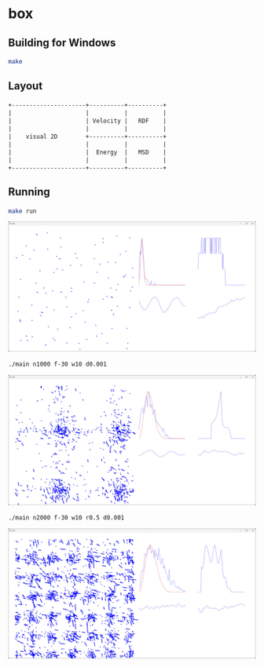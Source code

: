 # box
## Building for Windows
```bash
make
```

## Layout
```
+---------------------+----------+----------+
|                     |          |          |
|                     | Velocity |   RDF    |
|                     |          |          |
|    visual 2D        +----------+----------+
|                     |          |          |
|                     |  Energy  |   MSD    |
|                     |          |          |
+---------------------+----------+----------+
```

## Running
```bash
make run
```
![make run](https://github.com/pinbraerts/box/blob/main/images/normal.jpg)

```bash
./main n1000 f-30 w10 d0.001
```
![./main n1000 f-30 w10 d0.001](https://github.com/pinbraerts/box/blob/main/images/n1000.jpg)

```bash
./main n2000 f-30 w10 r0.5 d0.001
```
![./main n2000 f-30 w10 r0.5 d0.001](https://github.com/pinbraerts/box/blob/main/images/n2000.jpg)
